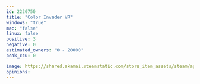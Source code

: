 ```yaml
---
id: 2220750
title: "Color Invader VR"
windows: "true"
mac: "false"
linux: false
positive: 3
negative: 0
estimated_owners: "0 - 20000"
peak_ccu: 0

image: https://shared.akamai.steamstatic.com/store_item_assets/steam/apps/2220750/header.jpg?t=1670918458
opinions:
---
```

